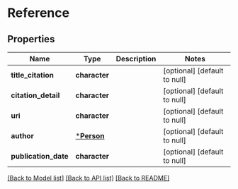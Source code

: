 # Reference

## Properties
Name | Type | Description | Notes
------------ | ------------- | ------------- | -------------
**title_citation** | **character** |  | [optional] [default to null]
**citation_detail** | **character** |  | [optional] [default to null]
**uri** | **character** |  | [optional] [default to null]
**author** | [***Person**](Person.md) |  | [optional] [default to null]
**publication_date** | **character** |  | [optional] [default to null]

[[Back to Model list]](../README.md#documentation-for-models) [[Back to API list]](../README.md#documentation-for-api-endpoints) [[Back to README]](../README.md)


